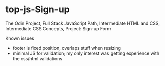 # top-js-Sign-up
The Odin Project, Full Stack JavaScript Path, Intermediate HTML and CSS, Intermediate CSS Concepts, Project: Sign-up Form

Known issues
- footer is fixed position, overlaps stuff when resizing
- minimal JS for validation; my only interest was getting experience with the css/html validations